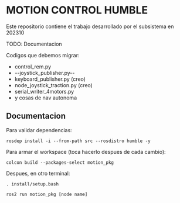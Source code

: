 # MOTION CONTROL HUMBLE

Este repositorio contiene el trabajo desarrollado por el subsistema en 202310

TODO: Documentacion

Codigos que debemos migrar:

* control_rem.py
* --joystick_publisher.py--
* keyboard_publisher.py (creo)
* node_joystick_traction.py (creo)
* serial_writer_4motors.py
* y cosas de nav autonoma

## Documentacion

Para validar dependencias:

`rosdep install -i --from-path src --rosdistro humble -y`

Para armar el workspace (toca hacerlo despues de cada cambio):

`colcon build --packages-select motion_pkg`

Despues, en otro terminal:

`. install/setup.bash`

`ros2 run motion_pkg [node name]`
